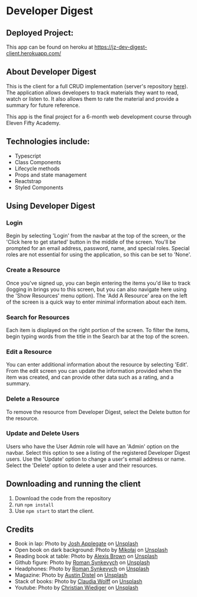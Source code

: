 # Developer Digest

## Deployed Project:
This app can be found on heroku at <a href="https://jz-dev-digest-client.herokuapp.com/">https://jz-dev-digest-client.herokuapp.com/</a>

## About Developer Digest
This is the client for a full CRUD  implementation (server's repository <a href="https://github.com/jsziems/books-server">here</a>).  The application allows developers to track materials they want to read, watch or listen to.  It also allows them to rate the material and provide a summary for future reference.

This app is the final project for a 6-month web development course through Eleven Fifty Academy.


## Technologies include:
* Typescript
* Class Components
* Lifecycle methods
* Props and state management
* Reactstrap
* Styled Components

## Using Developer Digest

### Login

Begin by selecting 'Login' from the navbar at the top of the screen, or the 'Click here to get started' button in the middle of the screen.  You'll be prompted for an email address, password, name, and special roles.  Special roles are not essential for using the application, so this can be set to 'None'.

### Create a Resource

Once you've signed up, you can begin entering the items you'd like to track (logging in brings you to this screen, but you can also navigate here using the 'Show Resources' menu option).  The 'Add A Resource' area on the left of the screen is a quick way to enter minimal information about each item.  

### Search for Resources

Each item is displayed on the right portion of the screen.  To filter the items, begin typing words from the title in the Search bar at the top of the screen.  

### Edit a Resource

You can enter additional information about the resource by selecting 'Edit'.  From the edit screen you can update the information provided when the item was created, and can provide other data such as a rating, and a summary.

### Delete a Resource

To remove the resource from Developer Digest, select the Delete button for the resource.

### Update and Delete Users

Users who have the User Admin role will have an 'Admin' option on the navbar.  Select this option to see a listing of the registered Developer Digest users.  Use the 'Update' option to change a user's email address or name.  Select the 'Delete' option to delete a user and their resources.

## Downloading and running the client

1. Download the code from the repository
2. run <code>npm install</code>
3. Use <code>npm start</code> to start the client.

## Credits
* Book in lap:  Photo by <a href="https://unsplash.com/@joshapplegate?utm_source=unsplash&utm_medium=referral&utm_content=creditCopyText">Josh Applegate</a> on <a href="https://unsplash.com/?utm_source=unsplash&utm_medium=referral&utm_content=creditCopyText">Unsplash</a>
* Open book on dark background:  Photo by <a href="https://unsplash.com/@qmikola?utm_source=unsplash&utm_medium=referral&utm_content=creditCopyText">Mikołaj</a> on <a href="https://unsplash.com/?utm_source=unsplash&utm_medium=referral&utm_content=creditCopyText">Unsplash</a>
* Reading book at table:  Photo by <a href="https://unsplash.com/@alexisrbrown?utm_source=unsplash&utm_medium=referral&utm_content=creditCopyText">Alexis Brown</a> on <a href="https://unsplash.com/?utm_source=unsplash&utm_medium=referral&utm_content=creditCopyText">Unsplash</a>
* Github figure: Photo by <a href="https://unsplash.com/@synkevych?utm_source=unsplash&utm_medium=referral&utm_content=creditCopyText">Roman Synkevych</a> on <a href="https://unsplash.com/s/photos/github?utm_source=unsplash&utm_medium=referral&utm_content=creditCopyText">Unsplash</a>
* Headphones: Photo by <a href="https://unsplash.com/@synkevych?utm_source=unsplash&utm_medium=referral&utm_content=creditCopyText">Roman Synkevych</a> on <a href="https://unsplash.com/s/photos/github?utm_source=unsplash&utm_medium=referral&utm_content=creditCopyText">Unsplash</a>
* Magazine:  Photo by <a href="https://unsplash.com/@austindistel?utm_source=unsplash&utm_medium=referral&utm_content=creditCopyText">Austin Distel</a> on <a href="https://unsplash.com/?utm_source=unsplash&utm_medium=referral&utm_content=creditCopyText">Unsplash</a>
* Stack of books: Photo by <a href="https://unsplash.com/@kaimantha?utm_source=unsplash&utm_medium=referral&utm_content=creditCopyText">Claudia Wolff</a> on <a href="https://unsplash.com/?utm_source=unsplash&utm_medium=referral&utm_content=creditCopyText">Unsplash</a>
* Youtube: Photo by <a href="https://unsplash.com/@christianw?utm_source=unsplash&utm_medium=referral&utm_content=creditCopyText">Christian Wiediger</a> on <a href="https://unsplash.com/?utm_source=unsplash&utm_medium=referral&utm_content=creditCopyText">Unsplash</a>
  


  

  
  
  


